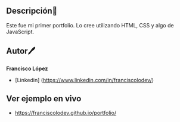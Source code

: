 ## Descripción🌴
Este fue mi primer portfolio. Lo cree utilizando HTML, CSS y algo de JavaScript.

## Autor🖊️
**Francisco López**

 - [Linkedin] (https://www.linkedin.com/in/franciscolodev/)

## Ver ejemplo en vivo
- https://franciscolodev.github.io/portfolio/
